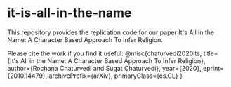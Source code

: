 # it-is-all-in-the-name
This repository provides the replication code for our paper It's All in the Name:  A Character Based Approach To Infer Religion.

Please cite the work if you find it useful:
@misc{chaturvedi2020its,
      title={It's All in the Name: A Character Based Approach To Infer Religion}, 
      author={Rochana Chaturvedi and Sugat Chaturvedi},
      year={2020},
      eprint={2010.14479},
      archivePrefix={arXiv},
      primaryClass={cs.CL}
}
